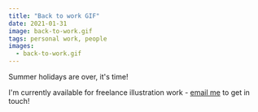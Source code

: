 ```yaml
---
title: "Back to work GIF"
date: 2021-01-31
image: back-to-work.gif
tags: personal work, people
images:
  - back-to-work.gif
---
```


Summer holidays are over, it's time!

I'm currently available for freelance illustration work - [email me](mailto:vicky.hughes@hotmail.com) to get in touch!